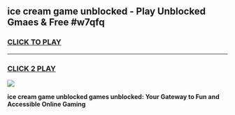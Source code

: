 
## ice cream game unblocked - Play Unblocked Gmaes & Free #w7qfq
<h3>
<a href="https://news.freeplayer.one?title=ice_cream_game_unblocked&ref=24F">CLICK TO PLAY</a></h3>
<hr>

<h3>
<a href="https://news.freeplayer.one?title=ice_cream_game_unblocked&ref=24F">CLICK 2 PLAY</a>
  
</h3>

<a href="https://news.freeplayer.one?title=ice_cream_game_unblocked&ref=24F/"><img src="https://clearcache.store/games.png"></a>


**ice cream game unblocked games unblocked: Your Gateway to Fun and Accessible Online Gaming**
